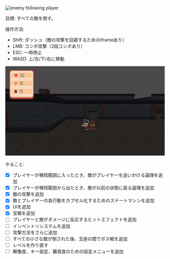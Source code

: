 ![enemy following player](https://github.com/h0lyshitx/dungeon-sur/blob/master/README_files/enemy_following.gif)

目標: すべての敵を倒す。

操作方法:
- Shift: ダッシュ（敵の攻撃を回避するためのiframeあり）
- LMB: コンボ攻撃（2段コンボあり）
- ESC: 一時停止
- WASD: 上/左/下/右に移動

![player attack](https://github.com/h0lyshitx/dungeon-sur/blob/master/README_files/player_attack.gif)

やること:
- [x] プレイヤーが検知範囲に入ったとき、敵がプレイヤーを追いかける論理を追加
- [x] プレイヤーが検知範囲から出たとき、敵が以前の状態に戻る論理を追加
- [x] 敵の攻撃を追加
- [x] 敵とプレイヤーの各行動をカプセル化するためのステートマシンを追加
- [x] UIを追加
- [x] 宝箱を追加
- [ ] プレイヤーと敵がダメージに反応するヒットエフェクトを追加
- [ ] インベントリシステムを追加
- [ ] 攻撃方法をさらに追加
- [ ] すべての小さな敵が倒された後、玉座の間でボス戦を追加
- [ ] レベルを作り直す
- [ ] 解像度、キー設定、難易度のための設定メニューを追加
